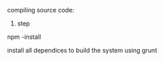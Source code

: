 compiling source code:

1. step

npm -install

install all dependices to build the system using grunt
